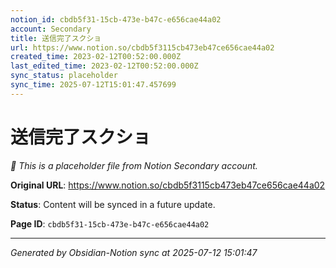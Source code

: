 ```yaml
---
notion_id: cbdb5f31-15cb-473e-b47c-e656cae44a02
account: Secondary
title: 送信完了スクショ
url: https://www.notion.so/cbdb5f3115cb473eb47ce656cae44a02
created_time: 2023-02-12T00:52:00.000Z
last_edited_time: 2023-02-12T00:52:00.000Z
sync_status: placeholder
sync_time: 2025-07-12T15:01:47.457699
---
```


# 送信完了スクショ

*🔄 This is a placeholder file from Notion Secondary account.*

**Original URL**: https://www.notion.so/cbdb5f3115cb473eb47ce656cae44a02

**Status**: Content will be synced in a future update.

**Page ID**: `cbdb5f31-15cb-473e-b47c-e656cae44a02`

---

*Generated by Obsidian-Notion sync at 2025-07-12 15:01:47*
